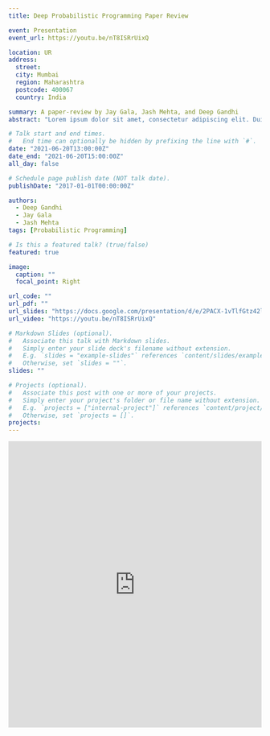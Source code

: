 ```yaml
---
title: Deep Probabilistic Programming Paper Review

event: Presentation
event_url: https://youtu.be/nT8ISRrUixQ

location: UR
address:
  street:
  city: Mumbai
  region: Maharashtra
  postcode: 400067
  country: India

summary: A paper-review by Jay Gala, Jash Mehta, and Deep Gandhi
abstract: "Lorem ipsum dolor sit amet, consectetur adipiscing elit. Duis posuere tellusac convallis placerat. Proin tincidunt magna sed ex sollicitudin condimentum. Sed ac faucibus dolor, scelerisque sollicitudin nisi. Cras purus urna, suscipit quis sapien eu, pulvinar tempor diam."

# Talk start and end times.
#   End time can optionally be hidden by prefixing the line with `#`.
date: "2021-06-20T13:00:00Z"
date_end: "2021-06-20T15:00:00Z"
all_day: false

# Schedule page publish date (NOT talk date).
publishDate: "2017-01-01T00:00:00Z"

authors:
  - Deep Gandhi
  - Jay Gala
  - Jash Mehta
tags: [Probabilistic Programming]

# Is this a featured talk? (true/false)
featured: true

image:
  caption: ""
  focal_point: Right

url_code: ""
url_pdf: ""
url_slides: "https://docs.google.com/presentation/d/e/2PACX-1vTlfGtz42lzKg9_tPEPhkPsdHA-rjZ8POZO2nB9Pt_-O2C9rn_jLzY-8zY-wunx5I_-IghD3S5sfxL6/pub?start=true&loop=true&delayms=3000"
url_video: "https://youtu.be/nT8ISRrUixQ"

# Markdown Slides (optional).
#   Associate this talk with Markdown slides.
#   Simply enter your slide deck's filename without extension.
#   E.g. `slides = "example-slides"` references `content/slides/example-slides.md`.
#   Otherwise, set `slides = ""`.
slides: ""

# Projects (optional).
#   Associate this post with one or more of your projects.
#   Simply enter your project's folder or file name without extension.
#   E.g. `projects = ["internal-project"]` references `content/project/deep-learning/index.md`.
#   Otherwise, set `projects = []`.
projects:
---
```


<iframe src="https://docs.google.com/presentation/d/e/2PACX-1vTlfGtz42lzKg9_tPEPhkPsdHA-rjZ8POZO2nB9Pt_-O2C9rn_jLzY-8zY-wunx5I_-IghD3S5sfxL6/embed?start=true&loop=true&delayms=3000" frameborder="0" width="100%" height="569" allowfullscreen="true" mozallowfullscreen="true" webkitallowfullscreen="true"></iframe>
